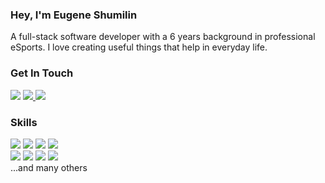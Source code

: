 ### Hey, I'm Eugene Shumilin   
A full-stack software developer with a 6 years background in professional eSports. I love creating useful things that help in everyday life.

### Get In Touch
<a href="mailto:neirea@ukr.net"><img src="https://img.shields.io/badge/Email-D14836?style=for-the-badge&logo=gmail&logoColor=white"></a> <a href="https://www.linkedin.com/in/eugene-shumilin/"><img src="https://img.shields.io/badge/LinkedIn-0077B5?style=for-the-badge&logo=linkedin&logoColor=white"></a><a href="https://www.neirea.com/"> <img src="https://img.shields.io/badge/portfolio-2A2A2A?style=for-the-badge&logo=dev.to&logoColor=white"></a>

### Skills
<img src="https://img.shields.io/badge/TypeScript-3178C6?style=for-the-badge&logo=typescript&logoColor=white"> <img src="https://img.shields.io/badge/React-20232A?style=for-the-badge&logo=react&logoColor=61DAFB">  <img src="https://img.shields.io/badge/HTML5-E34F26?style=for-the-badge&logo=html5&logoColor=white"> <img src="https://img.shields.io/badge/CSS3-1572B6?style=for-the-badge&logo=css3&logoColor=white">  
<img src="https://img.shields.io/badge/Node.js-43853D?style=for-the-badge&logo=node.js&logoColor=white"> <img src="https://img.shields.io/badge/SQL-4169E1?style=for-the-badge&logo=PostgreSQL&logoColor=white"> <img src="https://img.shields.io/badge/MongoDB-47A248?style=for-the-badge&logo=MongoDB&logoColor=white"> <img src="https://img.shields.io/badge/GraphQL-E10098?style=for-the-badge&logo=GraphQL&logoColor=white">   
...and many others
